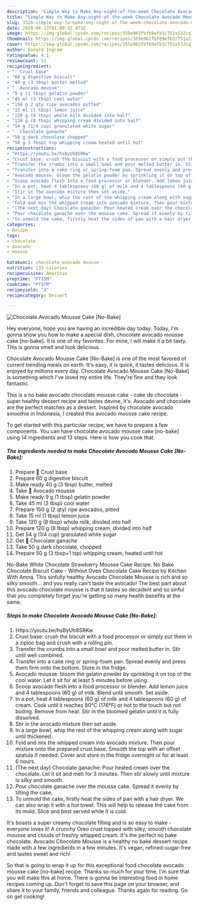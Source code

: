 ```yaml
---
description: "Simple Way to Make Any-night-of-the-week Chocolate Avocado Mousse Cake [No-Bake]"
title: "Simple Way to Make Any-night-of-the-week Chocolate Avocado Mousse Cake [No-Bake]"
slug: 3528-simple-way-to-make-any-night-of-the-week-chocolate-avocado-mousse-cake-no-bake
date: 2020-08-13T01:00:32.473Z
image: https://img-global.cpcdn.com/recipes/355e962fbf69efb3/751x532cq70/chocolate-avocado-mousse-cake-no-bake-recipe-main-photo.jpg
thumbnail: https://img-global.cpcdn.com/recipes/355e962fbf69efb3/751x532cq70/chocolate-avocado-mousse-cake-no-bake-recipe-main-photo.jpg
cover: https://img-global.cpcdn.com/recipes/355e962fbf69efb3/751x532cq70/chocolate-avocado-mousse-cake-no-bake-recipe-main-photo.jpg
author: Donald Ingram
ratingvalue: 4.1
reviewcount: 15
recipeingredient:
- "  Crust base"
- "60 g digestive biscuit"
- "40 g (3 tbsp) butter melted"
- "  Avocado mousse"
- "9 g (1 tbsp) gelatin powder"
- "45 ml (3 tbsp) cool water"
- "150 g 2 qty ripe avocados pitted"
- "15 ml (1 tbsp) lemon juice"
- "120 g (8 tbsp) whole milk divided into half"
- "120 g (8 tbsp) whipping cream divided into half"
- "54 g (1/4 cup) granulated white sugar"
- "  Chocolate ganache"
- "50 g dark chocolate chopped"
- "50 g 3 tbsp1 tsp whipping cream heated until hot"
recipeinstructions:
- "Https://youtu.be/hsByUh8SRKw"
- "Crust base: crush the biscuit with a food processor or simply put them in a ziploc bag and crush with a rolling pin."
- "Transfer the crumbs into a small bowl and pour melted butter in. Stir until well combined."
- "Transfer into a cake ring or spring-foam pan. Spread evenly and press them firm onto the bottom. Store in the fridge."
- "Avocado mousse: bloom the gelatin powder by sprinkling it on top of the cool water. Let it sit for at least 5 minutes before using."
- "Scoop avocado flesh into a food processor or blender. Add lemon juice and 4 tablespoons (60 g) of milk. Blend until smooth. Set aside."
- "In a pot, heat 4 tablespoons (60 g) of milk and 4 tablespoons (60 g) of cream. Cook until it reaches 80°C (176°F) or hot to the touch but not boiling. Remove from heat. Stir in the bloomed gelatin until it is fully dissolved."
- "Stir in the avocado mixture then set aside."
- "In a large bowl, whip the rest of the whipping cream along with sugar until thickened."
- "Fold and mix the whipped cream into avocado mixture. Then pour mixture onto the prepared crust base. Smooth the top with an offset spatula if needed. Cover and store in the fridge overnight or for at least 6 hours."
- "(The next day) Chocolate ganache: Pour heated cream over the chocolate. Let it sit and melt for 3 minutes. Then stir slowly until mixture is silky and smooth."
- "Pour chocolate ganache over the mousse cake. Spread it evenly by tilting the cake."
- "To unmold the cake, firstly heat the sides of pan with a hair dryer. We can also wrap it with a hot towel. This will help to release the cake from its mold. Slice and best served while it is cold."
categories:
- Recipe
tags:
- chocolate
- avocado
- mousse

katakunci: chocolate avocado mousse 
nutrition: 133 calories
recipecuisine: American
preptime: "PT35M"
cooktime: "PT37M"
recipeyield: "4"
recipecategory: Dessert

---
```



![Chocolate Avocado Mousse Cake [No-Bake]](https://img-global.cpcdn.com/recipes/355e962fbf69efb3/751x532cq70/chocolate-avocado-mousse-cake-no-bake-recipe-main-photo.jpg)

Hey everyone, hope you are having an incredible day today. Today, I'm gonna show you how to make a special dish, chocolate avocado mousse cake [no-bake]. It is one of my favorites. For mine, I will make it a bit tasty. This is gonna smell and look delicious.

Chocolate Avocado Mousse Cake [No-Bake] is one of the most favored of current trending meals on earth. It's easy, it is quick, it tastes delicious. It is enjoyed by millions every day. Chocolate Avocado Mousse Cake [No-Bake] is something which I've loved my entire life. They're fine and they look fantastic.

This is a no bake avocado chocolate mousse cake - cake de chocolate - super healthy dessert recipe and tastes devine, it&#39;s. Avocado and chocolate are the perfect matches as a dessert. Inspired by chocolate avocado smoothie in Indonesia, I created this avocado mousse cake recipe.


To get started with this particular recipe, we have to prepare a few components. You can have chocolate avocado mousse cake [no-bake] using 14 ingredients and 13 steps. Here is how you cook that.

<!--inarticleads1-->

##### The ingredients needed to make Chocolate Avocado Mousse Cake [No-Bake]:

1. Prepare  🥑 Crust base
1. Prepare 60 g digestive biscuit
1. Make ready 40 g (3 tbsp) butter, melted
1. Take  🥑 Avocado mousse
1. Make ready 9 g (1 tbsp) gelatin powder
1. Take 45 ml (3 tbsp) cool water
1. Prepare 150 g (2 qty) ripe avocados, pitted
1. Take 15 ml (1 tbsp) lemon juice
1. Take 120 g (8 tbsp) whole milk, divided into half
1. Prepare 120 g (8 tbsp) whipping cream, divided into half
1. Get 54 g (1/4 cup) granulated white sugar
1. Get  🥑 Chocolate ganache
1. Take 50 g dark chocolate, chopped
1. Prepare 50 g (3 tbsp+1 tsp) whipping cream, heated until hot


No-Bake White Chocolate Strawberry Mousse Cake Recipe. No Bake Chocolate Biscuit Cake - Without Oven Chocolate Cake Recipe by Kitchen With Amna. This sinfully healthy Avocado Chocolate Mousse is rich and so silky smooth… and you really can&#39;t taste the avocado! The best part about this avocado chocolate mousse is that it tastes so decadent and so sinful that you completely forget you&#39;re getting so many health benefits at the same. 

<!--inarticleads2-->

##### Steps to make Chocolate Avocado Mousse Cake [No-Bake]:

1. Https://youtu.be/hsByUh8SRKw
1. Crust base: crush the biscuit with a food processor or simply put them in a ziploc bag and crush with a rolling pin.
1. Transfer the crumbs into a small bowl and pour melted butter in. Stir until well combined.
1. Transfer into a cake ring or spring-foam pan. Spread evenly and press them firm onto the bottom. Store in the fridge.
1. Avocado mousse: bloom the gelatin powder by sprinkling it on top of the cool water. Let it sit for at least 5 minutes before using.
1. Scoop avocado flesh into a food processor or blender. Add lemon juice and 4 tablespoons (60 g) of milk. Blend until smooth. Set aside.
1. In a pot, heat 4 tablespoons (60 g) of milk and 4 tablespoons (60 g) of cream. Cook until it reaches 80°C (176°F) or hot to the touch but not boiling. Remove from heat. Stir in the bloomed gelatin until it is fully dissolved.
1. Stir in the avocado mixture then set aside.
1. In a large bowl, whip the rest of the whipping cream along with sugar until thickened.
1. Fold and mix the whipped cream into avocado mixture. Then pour mixture onto the prepared crust base. Smooth the top with an offset spatula if needed. Cover and store in the fridge overnight or for at least 6 hours.
1. (The next day) Chocolate ganache: Pour heated cream over the chocolate. Let it sit and melt for 3 minutes. Then stir slowly until mixture is silky and smooth.
1. Pour chocolate ganache over the mousse cake. Spread it evenly by tilting the cake.
1. To unmold the cake, firstly heat the sides of pan with a hair dryer. We can also wrap it with a hot towel. This will help to release the cake from its mold. Slice and best served while it is cold.


It&#39;s boasts a super creamy chocolate filling and is so easy to make - everyone loves it! A crunchy Oreo crust topped with silky, smooth chocolate mousse and clouds of freshly whipped cream. It&#39;s the perfect no bake chocolate. Avocado Chocolate Mousse is a healthy no bake dessert recipe made with a few ingredients in a few minutes. It&#39;s vegan, refined-sugar-free and tastes sweet and rich! 

So that is going to wrap it up for this exceptional food chocolate avocado mousse cake [no-bake] recipe. Thanks so much for your time. I'm sure that you will make this at home. There is gonna be interesting food in home recipes coming up. Don't forget to save this page on your browser, and share it to your family, friends and colleague. Thanks again for reading. Go on get cooking!
